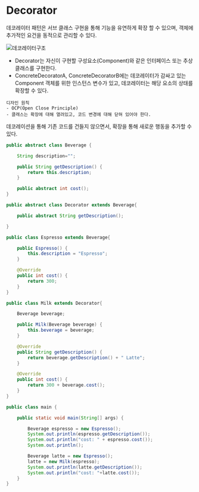 # Decorator

데코레이터 패턴은 서브 클래스 구현을 통해 기능을 유연하게 확장 할 수 있으며, 객체에 추가적인 요건을 동적으로 관리할 수 있다. 

![데코레이터구조](../Image/데코레이터구조.png)

- Decorator는 자신이 구현할 구성요소(Component)와 같은 인터페이스 또는 추상 클래스를 구현한다.
- ConcreteDecoratorA, ConcreteDecoratorB에는 데코레이터가 감싸고 있는 Component 객체를 위한 인스턴스 변수가 있고, 데코레이터는 해당 요소의 상태를 확장할 수 있다.

```
디자인 원칙
- OCP(Open Close Principle)
- 클래스는 확장에 대해 열려있고, 코드 변경에 대해 닫혀 있어야 한다.
```

데코레이션을 통해 기존 코드를 건들지 않으면서, 확장을 통해 새로운 행동을 추가할 수 있다.



```Java
public abstract class Beverage {

    String description="";

    public String getDescription() {
        return this.description;
    }

    public abstract int cost();
}

public abstract class Decorator extends Beverage{

    public abstract String getDescription();

}

public class Espresso extends Beverage{

    public Espresso() {
        this.description = "Espresso";
    }

    @Override
    public int cost() {
        return 300;
    }
}

```

```Java
public class Milk extends Decorator{

    Beverage beverage;

    public Milk(Beverage beverage) {
        this.beverage = beverage;
    }

    @Override
    public String getDescription() {
        return beverage.getDescription() + " Latte";
    }

    @Override
    public int cost() {
        return 300 + beverage.cost();
    }
}
```

```java
public class main {

    public static void main(String[] args) {

        Beverage espresso = new Espresso();
        System.out.println(espresso.getDescription());
        System.out.println("cost: " + espresso.cost());
        System.out.println();

        Beverage latte = new Espresso();
        latte = new Milk(espresso);
        System.out.println(latte.getDescription());
        System.out.println("cost: "+latte.cost());
    }
}
```

